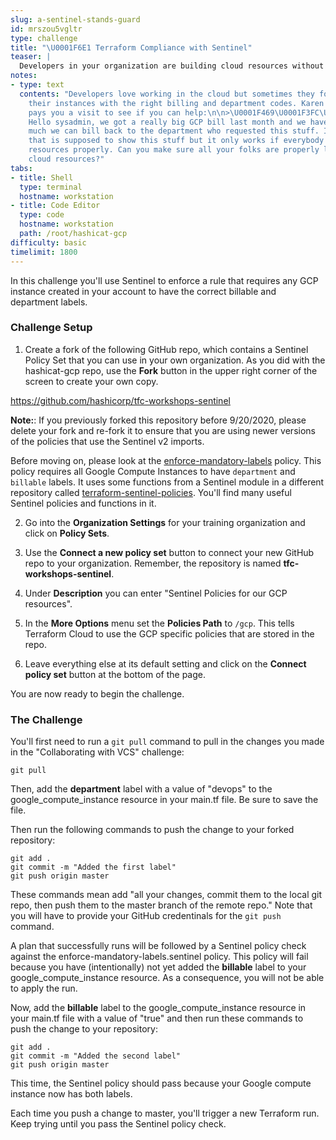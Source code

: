 ```yaml
---
slug: a-sentinel-stands-guard
id: mrszou5vgltr
type: challenge
title: "\U0001F6E1️ Terraform Compliance with Sentinel"
teaser: |
  Developers in your organization are building cloud resources without labeling them properly. You need a way to enforce labeling on all your GCP instances that are built with Terraform. Meet Sentinel, the governance engine for Terraform.
notes:
- type: text
  contents: "Developers love working in the cloud but sometimes they forget to tag
    their instances with the right billing and department codes. Karen from finance
    pays you a visit to see if you can help:\n\n>\U0001F469\U0001F3FC‍\U0001F4BC\U0001F4C8
    Hello sysadmin, we got a really big GCP bill last month and we have no idea how
    much we can bill back to the department who requested this stuff. I have a report
    that is supposed to show this stuff but it only works if everybody labels their
    resources properly. Can you make sure all your folks are properly labeling their
    cloud resources?"
tabs:
- title: Shell
  type: terminal
  hostname: workstation
- title: Code Editor
  type: code
  hostname: workstation
  path: /root/hashicat-gcp
difficulty: basic
timelimit: 1800
---
```

In this challenge you'll use Sentinel to enforce a rule that requires any GCP instance created in your account to have the correct billable and department labels.

### Challenge Setup

1. Create a fork of the following GitHub repo, which contains a Sentinel Policy Set that you can use in your own organization. As you did with the hashicat-gcp repo, use the **Fork** button in the upper right corner of the screen to create your own copy.

https://github.com/hashicorp/tfc-workshops-sentinel

**Note:**: If you previously forked this repository before 9/20/2020, please delete your fork and re-fork it to ensure that you are using newer versions of the policies that use the Sentinel v2 imports.

Before moving on, please look at the [enforce-mandatory-labels](https://github.com/hashicorp/tfc-workshops-sentinel/blob/master/gcp/enforce-mandatory-labels.sentinel) policy. This policy requires all Google Compute Instances to have `department` and `billable` labels. It uses some functions from a Sentinel module in a different repository called [terraform-sentinel-policies](https://github.com/hashicorp/terraform-sentinel-policies). You'll find many useful Sentinel policies and functions in it.

2. Go into the **Organization Settings** for your training organization and click on **Policy Sets**.

3. Use the **Connect a new policy set** button to connect your new GitHub repo to your organization. Remember, the repository is named **tfc-workshops-sentinel**.

4. Under **Description** you can enter "Sentinel Policies for our GCP resources".

5. In the **More Options** menu set the **Policies Path** to `/gcp`. This tells Terraform Cloud to use the GCP specific policies that are stored in the repo.

6. Leave everything else at its default setting and click on the **Connect policy set** button at the bottom of the page.

You are now ready to begin the challenge.

### The Challenge

You'll first need to run a `git pull` command to pull in the changes you made in the "Collaborating with VCS" challenge:

```
git pull
```

Then, add the **department** label with a value of "devops" to the google_compute_instance resource in your main.tf file. Be sure to save the file.

Then run the following commands to push the change to your forked repository:

```
git add .
git commit -m "Added the first label"
git push origin master
```

These commands mean add "all your changes, commit them to the local git repo, then push them to the master branch of the remote repo." Note that you will have to provide your GitHub credentinals for the `git push` command.

A plan that successfully runs will be followed by a Sentinel policy check against the enforce-mandatory-labels.sentinel policy. This policy will fail because you have (intentionally) not yet added the **billable** label to your google_compute_instance resource. As a consequence, you will not be able to apply the run.

Now, add the **billable** label to the google_compute_instance resource in your main.tf file with a value of "true" and then run these commands to push the change to your repository:

```
git add .
git commit -m "Added the second label"
git push origin master
```

This time, the Sentinel policy should pass because your Google compute instance now has both labels.

Each time you push a change to master, you'll trigger a new Terraform run. Keep trying until you pass the Sentinel policy check.